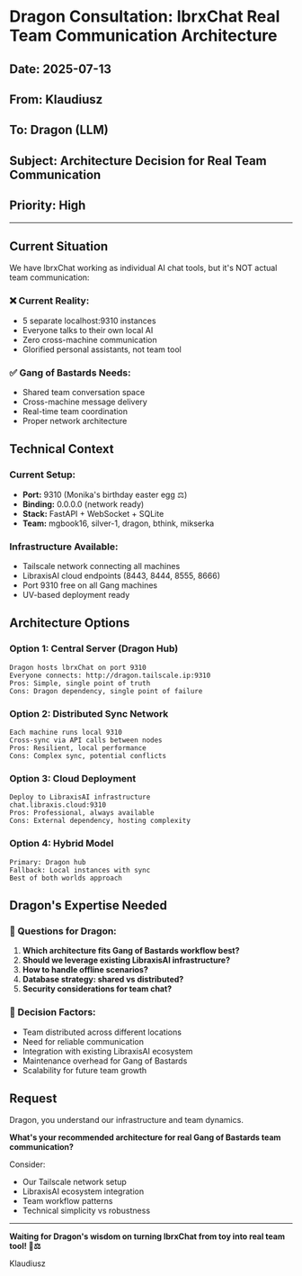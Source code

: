 # Dragon Consultation: lbrxChat Real Team Communication Architecture

## Date: 2025-07-13
## From: Klaudiusz
## To: Dragon (LLM)
## Subject: Architecture Decision for Real Team Communication
## Priority: High

---

## Current Situation

We have lbrxChat working as individual AI chat tools, but it's NOT actual team communication:

### ❌ Current Reality:
- 5 separate localhost:9310 instances
- Everyone talks to their own local AI
- Zero cross-machine communication
- Glorified personal assistants, not team tool

### ✅ Gang of Bastards Needs:
- Shared team conversation space
- Cross-machine message delivery
- Real-time team coordination
- Proper network architecture

## Technical Context

### Current Setup:
- **Port:** 9310 (Monika's birthday easter egg ⚖️)
- **Binding:** 0.0.0.0 (network ready)
- **Stack:** FastAPI + WebSocket + SQLite
- **Team:** mgbook16, silver-1, dragon, bthink, mikserka

### Infrastructure Available:
- Tailscale network connecting all machines
- LibraxisAI cloud endpoints (8443, 8444, 8555, 8666)
- Port 9310 free on all Gang machines
- UV-based deployment ready

## Architecture Options

### Option 1: Central Server (Dragon Hub)
```
Dragon hosts lbrxChat on port 9310
Everyone connects: http://dragon.tailscale.ip:9310
Pros: Simple, single point of truth
Cons: Dragon dependency, single point of failure
```

### Option 2: Distributed Sync Network
```
Each machine runs local 9310
Cross-sync via API calls between nodes
Pros: Resilient, local performance
Cons: Complex sync, potential conflicts
```

### Option 3: Cloud Deployment
```
Deploy to LibraxisAI infrastructure
chat.libraxis.cloud:9310
Pros: Professional, always available
Cons: External dependency, hosting complexity
```

### Option 4: Hybrid Model
```
Primary: Dragon hub
Fallback: Local instances with sync
Best of both worlds approach
```

## Dragon's Expertise Needed

### 🤖 Questions for Dragon:
1. **Which architecture fits Gang of Bastards workflow best?**
2. **Should we leverage existing LibraxisAI infrastructure?**
3. **How to handle offline scenarios?**
4. **Database strategy: shared vs distributed?**
5. **Security considerations for team chat?**

### 🎯 Decision Factors:
- Team distributed across different locations
- Need for reliable communication
- Integration with existing LibraxisAI ecosystem
- Maintenance overhead for Gang of Bastards
- Scalability for future team growth

## Request

Dragon, you understand our infrastructure and team dynamics. 

**What's your recommended architecture for real Gang of Bastards team communication?**

Consider:
- Our Tailscale network setup
- LibraxisAI ecosystem integration
- Team workflow patterns
- Technical simplicity vs robustness

---

**Waiting for Dragon's wisdom on turning lbrxChat from toy into real team tool! 🐉⚖️**

Klaudiusz
